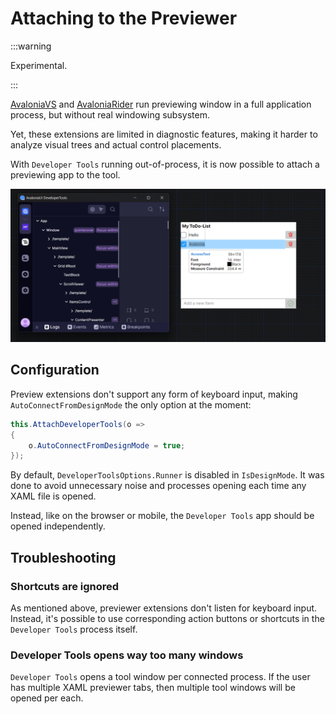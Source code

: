 # Attaching to the Previewer

:::warning

Experimental.

:::

[AvaloniaVS](https://marketplace.visualstudio.com/items?itemName=AvaloniaTeam.AvaloniaVS) and [AvaloniaRider](https://plugins.jetbrains.com/plugin/14839-avaloniarider) run previewing window in a full application process, but without real windowing subsystem.

Yet, these extensions are limited in diagnostic features, making it harder to analyze visual trees and actual control placements.

With `Developer Tools` running out-of-process, it is now possible to attach a previewing app to the tool.

![Example of DevTools app attached to the previewer process](../../../../static/img/dev-tools//attaching-to-previewer.png)

## Configuration

Preview extensions don't support any form of keyboard input, making `AutoConnectFromDesignMode` the only option at the moment:

```csharp
this.AttachDeveloperTools(o =>
{
    o.AutoConnectFromDesignMode = true;
});
```

By default, `DeveloperToolsOptions.Runner` is disabled in `IsDesignMode`. It was done to avoid unnecessary noise and processes opening each time any XAML file is opened.

Instead, like on the browser or mobile, the `Developer Tools` app should be opened independently.

## Troubleshooting

### Shortcuts are ignored

As mentioned above, previewer extensions don't listen for keyboard input.
Instead, it's possible to use corresponding action buttons or shortcuts in the `Developer Tools` process itself.

### Developer Tools opens way too many windows

`Developer Tools` opens a tool window per connected process.
If the user has multiple XAML previewer tabs, then multiple tool windows will be opened per each.
